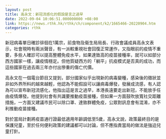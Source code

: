 ```yaml
---
layout: post
title: 高永文：新冠流感化的假設是言之過早
date: 2022-09-04 10:06:51.000000000 +08:00
link: https://news.rthk.hk/rthk/ch/component/k2/1665466-20220904.htm
categories: rthk
---
```


新冠病毒單日確診徘徊在1萬宗，前食物及衞生局局長、行政會議成員高永文表示，社會現時有兩派聲音，有一派較重視社會回復正常運作，又指眼前的疫情不重要，多些人確診可以提高整體免疫水平，如果達致高的疫苗接種率，就可以如部分西方國家一樣，讓疫情穩定。但他質疑西方的「躺平」抗疫模式是否真的成功，而這些國家在過去兩三年亦付出慘重的傷亡代價。

高永文在一個電台節目又提到，部分國家似乎出現新的病毒變種，感染後的徵狀並非如外界所料的越來越輕，他認為不能假設可以讓病毒爆發，發展成流感，有人認為可以宣布新冠流感化，他指出這是言之過早，本港長遠要走出新冠，不能放手任由疫情爆發。他提到社會有共識要推動疫苗接種，但如果一方面鼓吹放寬社交距離措施，一方面又建議市民可以除口罩、達致群體免疫，公眾對訊息會有混淆，亦不利推動疫苗接種。

對於當局計劃將疫苗通行證最低適用年齡調低至5歲，高永文說，政策最終目的是保護兒童，至於任何便利政策的建議都可以討論，但不應指責當局的做法是強迫兒童打針。
